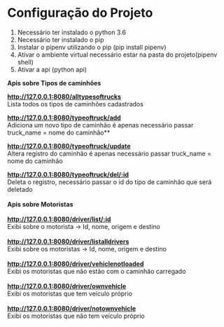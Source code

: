 # Configuração do Projeto #
<ol>
    <li>Necessário ter instalado o python 3.6</li>
    <li>Necessário ter instalado o pip</li>
    <li>Instalar o pipenv utilizando o pip (pip install pipenv)</li>
    <li>Ativar o ambiente virtual necessário estar na pasta do projeto(pipenv shell)</li>
    <li>Ativar a api (python api)</li>
</ol>

**Apis sobre Tipos de caminhões**

**http://127.0.0.1:8080/alltypesoftrucks**
<br />
Lista todos os tipos de caminhões cadastrados

**http://127.0.0.1:8080/typeoftruck/add**
<br />
Adiciona um novo tipo de caminhão é apenas necessário passar truck_name = nome do caminhão**

**http://127.0.0.1:8080/typeoftruck/update**
<br />
Altera registro do caminhão é apenas necessário passar truck_name = nome do caminhão

**http://127.0.0.1:8080/typeoftruck/del/:id**
<br />
Deleta o registro, necessário passar o id do tipo de caminhão que será deletado
<br />
<br />
**Apis sobre Motoristas**
<br />
<br />
**http://127.0.0.1:8080/driver/list/:id**
<br />
Exibi sobre o motorista -> Id, nome, origem e destino
<br />
<br />
**http://127.0.0.1:8080/driver/listalldrivers**
<br />
Exibi sobre os motoristas -> Id, nome, origem e destino
<br />
<br />
**http://127.0.0.1:8080/driver/vehiclenotloaded**
<br />
Exibi os motoristas que não estão com o caminhão carregado
<br />
<br />
**http://127.0.0.1:8080/driver/ownvehicle**
<br />
Exibi os motoristas que tem veículo próprio
<br />
<br />
**http://127.0.0.1:8080/driver/notownvehicle**
<br />
Exibi os motoristas que não tem veículo próprio
